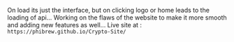 On load its just the interface, but on clicking logo or home leads to the loading of api...
Working on the flaws of the website to make it more smooth and adding new features as well...
Live site at : `https://phibrew.github.io/Crypto-Site/`
